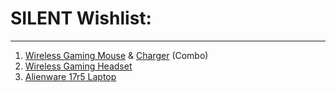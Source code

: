 # SILENT Wishlist:
* * *
1. [Wireless Gaming Mouse][0] & [Charger][1] (Combo)
2. [Wireless Gaming Headset][2]
3. [Alienware 17r5 Laptop][3]

[0]: https://www.evetech.co.za/logitech-g-powerplay-wireless-charging-mousepad/best-deal/5184.aspx
[1]: https://www.evetech.co.za/logitech-g903-wireless-gaming-mouse/best-deal/3485.aspx
[2]: https://www.evetech.co.za/logitech-g933-wireless-gaming-headset/best-deal/2178.aspx
[3]: https://www.evetech.co.za/alienware-17-r5-core-i7-qhd-gaming-laptop-with-2tb-ssd-and-32gb-ram/laptops-for-sale/8809.aspx
